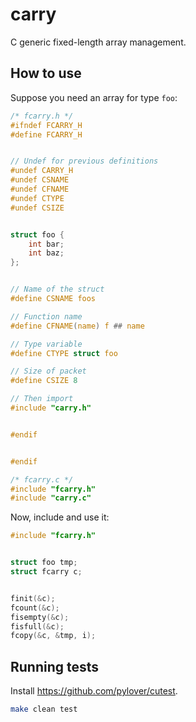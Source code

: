 # carry

C generic fixed-length array management.


## How to use

Suppose you need an array for type `foo`:


```c
/* fcarry.h */
#ifndef FCARRY_H
#define FCARRY_H


// Undef for previous definitions
#undef CARRY_H
#undef CSNAME
#undef CFNAME
#undef CTYPE
#undef CSIZE


struct foo {
    int bar;
    int baz;
};


// Name of the struct
#define CSNAME foos

// Function name
#define CFNAME(name) f ## name

// Type variable
#define CTYPE struct foo

// Size of packet
#define CSIZE 8

// Then import
#include "carry.h"


#endif


#endif
```

```c
/* fcarry.c */
#include "fcarry.h"
#include "carry.c"
```

Now, include and use it:

```c
#include "fcarry.h"


struct foo tmp;
struct fcarry c;


finit(&c);
fcount(&c);
fisempty(&c);
fisfull(&c);
fcopy(&c, &tmp, i);
```

## Running tests

Install https://github.com/pylover/cutest.


```bash
make clean test
```
